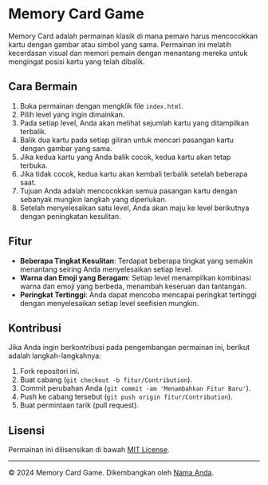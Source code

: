 # Memory Card Game

Memory Card adalah permainan klasik di mana pemain harus mencocokkan kartu dengan gambar atau simbol yang sama. Permainan ini melatih kecerdasan visual dan memori pemain dengan menantang mereka untuk mengingat posisi kartu yang telah dibalik.

## Cara Bermain

1. Buka permainan dengan mengklik file `index.html`.
2. Pilih level yang ingin dimainkan.
3. Pada setiap level, Anda akan melihat sejumlah kartu yang ditampilkan terbalik.
4. Balik dua kartu pada setiap giliran untuk mencari pasangan kartu dengan gambar yang sama.
5. Jika kedua kartu yang Anda balik cocok, kedua kartu akan tetap terbuka.
6. Jika tidak cocok, kedua kartu akan kembali terbalik setelah beberapa saat.
7. Tujuan Anda adalah mencocokkan semua pasangan kartu dengan sebanyak mungkin langkah yang diperlukan.
8. Setelah menyelesaikan satu level, Anda akan maju ke level berikutnya dengan peningkatan kesulitan.

## Fitur

- **Beberapa Tingkat Kesulitan**: Terdapat beberapa tingkat yang semakin menantang seiring Anda menyelesaikan setiap level.
- **Warna dan Emoji yang Beragam**: Setiap level menampilkan kombinasi warna dan emoji yang berbeda, menambah keseruan dan tantangan.
- **Peringkat Tertinggi**: Anda dapat mencoba mencapai peringkat tertinggi dengan menyelesaikan setiap level seefisien mungkin.

## Kontribusi

Jika Anda ingin berkontribusi pada pengembangan permainan ini, berikut adalah langkah-langkahnya:

1. Fork repositori ini.
2. Buat cabang (`git checkout -b fitur/Contribution`).
3. Commit perubahan Anda (`git commit -am 'Menambahkan Fitur Baru'`).
4. Push ke cabang tersebut (`git push origin fitur/Contribution`).
5. Buat permintaan tarik (pull request).

## Lisensi

Permainan ini dilisensikan di bawah [MIT License](LICENSE).

---
© 2024 Memory Card Game. Dikembangkan oleh [Nama Anda](https://github.com/username).
